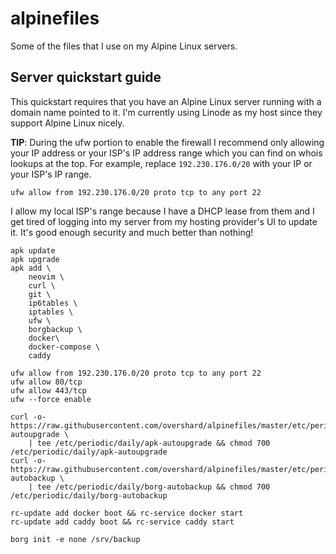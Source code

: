 # alpinefiles

Some of the files that I use on my Alpine Linux servers.


## Server quickstart guide

This quickstart requires that you have an Alpine Linux server running with a
domain name pointed to it. I'm currently using Linode as my host since they
support Alpine Linux nicely.

**TIP**: During the ufw portion to enable the firewall I recommend only allowing
your IP address or your ISP's IP address range which you can find on whois
lookups at the top. For example, replace `192.230.176.0/20` with your IP or your
ISP's IP range.

    ufw allow from 192.230.176.0/20 proto tcp to any port 22

I allow my local ISP's range because I have a DHCP lease from them and I get
tired of logging into my server from my hosting provider's UI to update it. It's
good enough security and much better than nothing!

    apk update
    apk upgrade
    apk add \
        neovim \
        curl \
        git \
        ip6tables \
        iptables \
        ufw \
        borgbackup \
        docker\
        docker-compose \
        caddy

    ufw allow from 192.230.176.0/20 proto tcp to any port 22
    ufw allow 80/tcp
    ufw allow 443/tcp
    ufw --force enable

    curl -o- https://raw.githubusercontent.com/overshard/alpinefiles/master/etc/periodic/daily/apk-autoupgrade \
        | tee /etc/periodic/daily/apk-autoupgrade && chmod 700 /etc/periodic/daily/apk-autoupgrade
    curl -o- https://raw.githubusercontent.com/overshard/alpinefiles/master/etc/periodic/daily/borg-autobackup \
        | tee /etc/periodic/daily/borg-autobackup && chmod 700 /etc/periodic/daily/borg-autobackup

    rc-update add docker boot && rc-service docker start
    rc-update add caddy boot && rc-service caddy start

    borg init -e none /srv/backup
